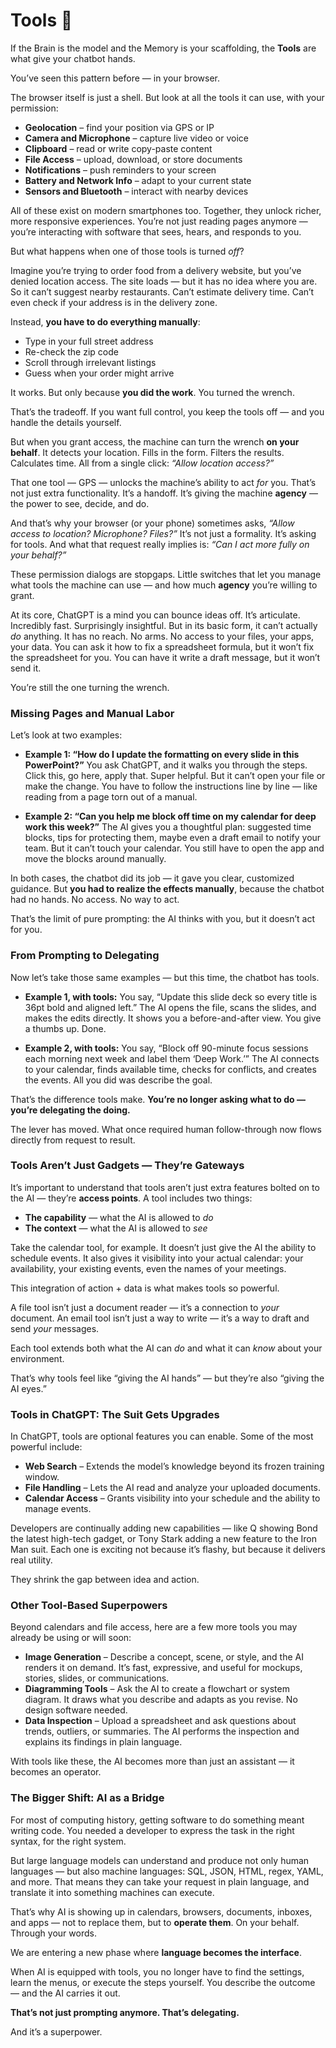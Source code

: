 # Tools 🔨

If the Brain is the model and the Memory is your scaffolding, the **Tools** are what give your chatbot hands.

You’ve seen this pattern before — in your browser.

The browser itself is just a shell. But look at all the tools it can use, with your permission:

* **Geolocation** – find your position via GPS or IP
* **Camera and Microphone** – capture live video or voice
* **Clipboard** – read or write copy-paste content
* **File Access** – upload, download, or store documents
* **Notifications** – push reminders to your screen
* **Battery and Network Info** – adapt to your current state
* **Sensors and Bluetooth** – interact with nearby devices

All of these exist on modern smartphones too. Together, they unlock richer, more responsive experiences. You’re not just reading pages anymore — you’re interacting with software that sees, hears, and responds to you.

But what happens when one of those tools is turned *off*?

Imagine you’re trying to order food from a delivery website, but you’ve denied location access. The site loads — but it has no idea where you are. So it can’t suggest nearby restaurants. Can’t estimate delivery time. Can’t even check if your address is in the delivery zone.

Instead, **you have to do everything manually**:

* Type in your full street address
* Re-check the zip code
* Scroll through irrelevant listings
* Guess when your order might arrive

It works. But only because **you did the work**.
You turned the wrench.

That’s the tradeoff. If you want full control, you keep the tools off — and you handle the details yourself.

But when you grant access, the machine can turn the wrench **on your behalf**.
It detects your location. Fills in the form. Filters the results. Calculates time.
All from a single click: *“Allow location access?”*

That one tool — GPS — unlocks the machine’s ability to act *for* you.
That’s not just extra functionality. It’s a handoff.
It’s giving the machine **agency** — the power to see, decide, and do.

And that’s why your browser (or your phone) sometimes asks, *“Allow access to location? Microphone? Files?”* It’s not just a formality. It’s asking for tools. And what that request really implies is: *“Can I act more fully on your behalf?”*

These permission dialogs are stopgaps. Little switches that let you manage what tools the machine can use — and how much **agency** you’re willing to grant.

At its core, ChatGPT is a mind you can bounce ideas off. It’s articulate. Incredibly fast. Surprisingly insightful. But in its basic form, it can’t actually *do* anything. It has no reach. No arms. No access to your files, your apps, your data. You can ask it how to fix a spreadsheet formula, but it won’t fix the spreadsheet for you. You can have it write a draft message, but it won’t send it.

You’re still the one turning the wrench.

### Missing Pages and Manual Labor

Let’s look at two examples:

* **Example 1: “How do I update the formatting on every slide in this PowerPoint?”**
  You ask ChatGPT, and it walks you through the steps. Click this, go here, apply that. Super helpful. But it can’t open your file or make the change. You have to follow the instructions line by line — like reading from a page torn out of a manual.

* **Example 2: “Can you help me block off time on my calendar for deep work this week?”**
  The AI gives you a thoughtful plan: suggested time blocks, tips for protecting them, maybe even a draft email to notify your team. But it can’t touch your calendar. You still have to open the app and move the blocks around manually.

In both cases, the chatbot did its job — it gave you clear, customized guidance. But **you had to realize the effects manually**, because the chatbot had no hands. No access. No way to act.

That’s the limit of pure prompting: the AI thinks with you, but it doesn’t act for you.

### From Prompting to Delegating

Now let’s take those same examples — but this time, the chatbot has tools.

* **Example 1, with tools:**
  You say, “Update this slide deck so every title is 36pt bold and aligned left.” The AI opens the file, scans the slides, and makes the edits directly. It shows you a before-and-after view. You give a thumbs up. Done.

* **Example 2, with tools:**
  You say, “Block off 90-minute focus sessions each morning next week and label them ‘Deep Work.’” The AI connects to your calendar, finds available time, checks for conflicts, and creates the events. All you did was describe the goal.

That’s the difference tools make. **You’re no longer asking what to do — you’re delegating the doing.**

The lever has moved. What once required human follow-through now flows directly from request to result.

### Tools Aren’t Just Gadgets — They’re Gateways

It’s important to understand that tools aren’t just extra features bolted on to the AI — they’re **access points**. A tool includes two things:

* **The capability** — what the AI is allowed to *do*
* **The context** — what the AI is allowed to *see*

Take the calendar tool, for example. It doesn’t just give the AI the ability to schedule events. It also gives it visibility into your actual calendar: your availability, your existing events, even the names of your meetings.

This integration of action + data is what makes tools so powerful.

A file tool isn’t just a document reader — it’s a connection to *your* document.
An email tool isn’t just a way to write — it’s a way to draft and send *your* messages.

Each tool extends both what the AI can *do* and what it can *know* about your environment.

That’s why tools feel like “giving the AI hands” — but they’re also “giving the AI eyes.”

### Tools in ChatGPT: The Suit Gets Upgrades

In ChatGPT, tools are optional features you can enable. Some of the most powerful include:

* **Web Search** – Extends the model’s knowledge beyond its frozen training window.
* **File Handling** – Lets the AI read and analyze your uploaded documents.
* **Calendar Access** – Grants visibility into your schedule and the ability to manage events.

Developers are continually adding new capabilities — like Q showing Bond the latest high-tech gadget, or Tony Stark adding a new feature to the Iron Man suit. Each one is exciting not because it’s flashy, but because it delivers real utility.

They shrink the gap between idea and action.

### Other Tool-Based Superpowers

Beyond calendars and file access, here are a few more tools you may already be using or will soon:

* **Image Generation** – Describe a concept, scene, or style, and the AI renders it on demand. It’s fast, expressive, and useful for mockups, stories, slides, or communications.
* **Diagramming Tools** – Ask the AI to create a flowchart or system diagram. It draws what you describe and adapts as you revise. No design software needed.
* **Data Inspection** – Upload a spreadsheet and ask questions about trends, outliers, or summaries. The AI performs the inspection and explains its findings in plain language.

With tools like these, the AI becomes more than just an assistant — it becomes an operator.

### The Bigger Shift: AI as a Bridge

For most of computing history, getting software to do something meant writing code.
You needed a developer to express the task in the right syntax, for the right system.

But large language models can understand and produce not only human languages — but also machine languages: SQL, JSON, HTML, regex, YAML, and more. That means they can take your request in plain language, and translate it into something machines can execute.

That’s why AI is showing up in calendars, browsers, documents, inboxes, and apps — not to replace them, but to **operate them**. On your behalf. Through your words.

We are entering a new phase where **language becomes the interface**.

When AI is equipped with tools, you no longer have to find the settings, learn the menus, or execute the steps yourself. You describe the outcome — and the AI carries it out.

**That’s not just prompting anymore. That’s delegating.**

And it’s a superpower.

